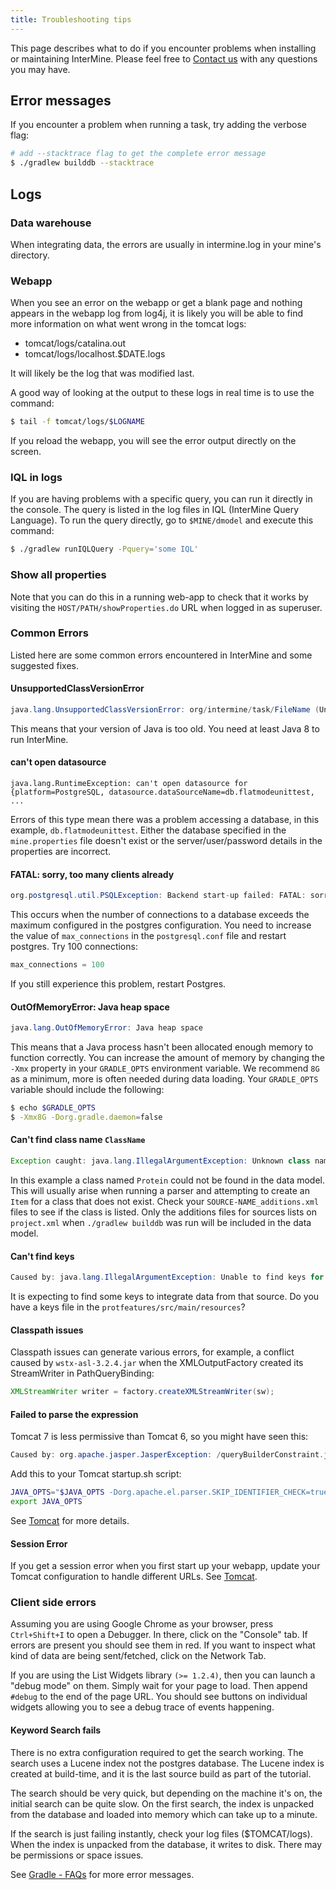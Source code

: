 ```yaml
---
title: Troubleshooting tips
---
```


This page describes what to do if you encounter problems when installing or maintaining InterMine. Please feel free to [Contact us](../about/contact-us.md) with any questions you may have.

## Error messages

If you encounter a problem when running a task, try adding the verbose flag:

```bash
# add --stacktrace flag to get the complete error message
$ ./gradlew builddb --stacktrace
```

## Logs

### Data warehouse

When integrating data, the errors are usually in intermine.log in your mine's directory.

### Webapp

When you see an error on the webapp or get a blank page and nothing appears in the webapp log from log4j, it is likely you will be able to find more information on what went wrong in the tomcat logs:

* tomcat/logs/catalina.out
* tomcat/logs/localhost.$DATE.logs

It will likely be the log that was modified last.

A good way of looking at the output to these logs in real time is to use the command:

```bash
$ tail -f tomcat/logs/$LOGNAME
```

If you reload the webapp, you will see the error output directly on the screen.

### IQL in logs

If you are having problems with a specific query, you can run it directly in the console. The query is listed in the log files in IQL \(InterMine Query Language\). To run the query directly, go to `$MINE/dmodel` and execute this command:

```bash
$ ./gradlew runIQLQuery -Pquery='some IQL'
```

### Show all properties

Note that you can do this in a running web-app to check that it works by visiting the `HOST/PATH/showProperties.do` URL when logged in as superuser.

### Common Errors

Listed here are some common errors encountered in InterMine and some suggested fixes.

#### UnsupportedClassVersionError

```java
java.lang.UnsupportedClassVersionError: org/intermine/task/FileName (Unsupported major.minor version 49.0)
```

This means that your version of Java is too old. You need at least Java 8 to run InterMine.

#### can't open datasource

```text
java.lang.RuntimeException: can't open datasource for {platform=PostgreSQL, datasource.dataSourceName=db.flatmodeunittest, ...
```

Errors of this type mean there was a problem accessing a database, in this example, `db.flatmodeunittest`. Either the database specified in the `mine.properties` file doesn't exist or the server/user/password details in the properties are incorrect.

#### FATAL: sorry, too many clients already

```java
org.postgresql.util.PSQLException: Backend start-up failed: FATAL: sorry, too many clients already - for database: db.bio-fulldata-test
```

This occurs when the number of connections to a database exceeds the maximum configured in the postgres configuration. You need to increase the value of `max_connections` in the `postgresql.conf` file and restart postgres. Try 100 connections:

```java
max_connections = 100
```

If you still experience this problem, restart Postgres.

#### OutOfMemoryError: Java heap space

```java
java.lang.OutOfMemoryError: Java heap space
```

This means that a Java process hasn't been allocated enough memory to function correctly. You can increase the amount of memory by changing the `-Xmx` property in your `GRADLE_OPTS` environment variable. We recommend `8G` as a minimum, more is often needed during data loading. Your `GRADLE_OPTS` variable should include the following:

```bash
$ echo $GRADLE_OPTS
$ -Xmx8G -Dorg.gradle.daemon=false
```

#### Can't find class name `ClassName`

```java
Exception caught: java.lang.IllegalArgumentException: Unknown class name Protein in package org.intermine.model.bio
```

In this example a class named `Protein` could not be found in the data model. This will usually arise when running a parser and attempting to create an `Item` for a class that does not exist. Check your `SOURCE-NAME_additions.xml` files to see if the class is listed. Only the additions files for sources lists on `project.xml` when `./gradlew builddb` was run will be included in the data model.

#### Can't find keys

```java
Caused by: java.lang.IllegalArgumentException: Unable to find keys for source protfeatures_source in file protfeatures_source_keys.properties
```

It is expecting to find some keys to integrate data from that source. Do you have a keys file in the `protfeatures/src/main/resources`?

#### Classpath issues

Classpath issues can generate various errors, for example, a conflict caused by `wstx-asl-3.2.4.jar` when the XMLOutputFactory created its StreamWriter in PathQueryBinding:

```java
XMLStreamWriter writer = factory.createXMLStreamWriter(sw);
```

#### Failed to parse the expression

Tomcat 7 is less permissive than Tomcat 6, so you might have seen this:

```java
Caused by: org.apache.jasper.JasperException: /queryBuilderConstraint.jsp (line: 90, column: 14) "${dec.boolean}" contains invalid expression(s): javax.el.ELException: Failed to parse the expression [${dec.boolean}]
```

Add this to your Tomcat startup.sh script:

```bash
JAVA_OPTS="$JAVA_OPTS -Dorg.apache.el.parser.SKIP_IDENTIFIER_CHECK=true"
export JAVA_OPTS
```

See [Tomcat](../system-requirements/software/tomcat.md) for more details.

#### Session Error

If you get a session error when you first start up your webapp, update your Tomcat configuration to handle different URLs. See [Tomcat](../system-requirements/software/tomcat.md).

### Client side errors

Assuming you are using Google Chrome as your browser, press `Ctrl+Shift+I` to open a Debugger. In there, click on the "Console" tab. If errors are present you should see them in red. If you want to inspect what kind of data are being sent/fetched, click on the Network Tab.

If you are using the List Widgets library `(>= 1.2.4)`, then you can launch a "debug mode" on them. Simply wait for your page to load. Then append `#debug` to the end of the page URL. You should see buttons on individual widgets allowing you to see a debug trace of events happening.

#### Keyword Search fails

There is no extra configuration required to get the search working. The search uses a Lucene index not the postgres database. The Lucene index is created at build-time, and it is the last source build as part of the tutorial.

The search should be very quick, but depending on the machine it's on, the initial search can be quite slow. On the first search, the index is unpacked from the database and loaded into memory which can take up to a minute.

If the search is just failing instantly, check your log files \($TOMCAT/logs\). When the index is unpacked from the database, it writes to disk. There may be permissions or space issues.

See [Gradle - FAQs](../system-requirements/software/gradle/faqs.md) for more error messages.
